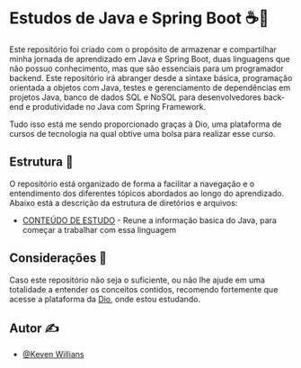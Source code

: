 
# Estudos de Java e Spring Boot ☕🍃
Este repositório foi criado com o propósito de armazenar e compartilhar minha jornada de aprendizado em Java e Spring Boot, duas linguagens que não possuo conhecimento, mas que são essenciais para um programador backend. Este repositório irá abranger desde a sintaxe básica, programação orientada a objetos com Java, testes e gerenciamento de dependências em projetos Java, banco de dados SQL e NoSQL para desenvolvedores back-end e produtividade no Java com Spring Framework.

Tudo isso está me sendo proporcionado graças à Dio, uma plataforma de cursos de tecnologia na qual obtive uma bolsa para realizar esse curso.

## Estrutura 📃
O repositório está organizado de forma a facilitar a navegação e o entendimento dos diferentes tópicos abordados ao longo do aprendizado. Abaixo está a descrição da estrutura de diretórios e arquivos:

* [CONTEÚDO DE ESTUDO](./sintaxe-basica-com-java/) - Reune a informação basica do Java, para começar a trabalhar com essa linguagem

## Considerações 🔎
Caso este repositório não seja o suficiente, ou não lhe ajude em uma totalidade a entender os conceitos contidos, recomendo fortemente que acesse a plataforma da [Dio](https://web.dio.me/), onde estou estudando.

## Autor ✍️

- [@Keven Willians](https://github.com/kevenscharttz)

